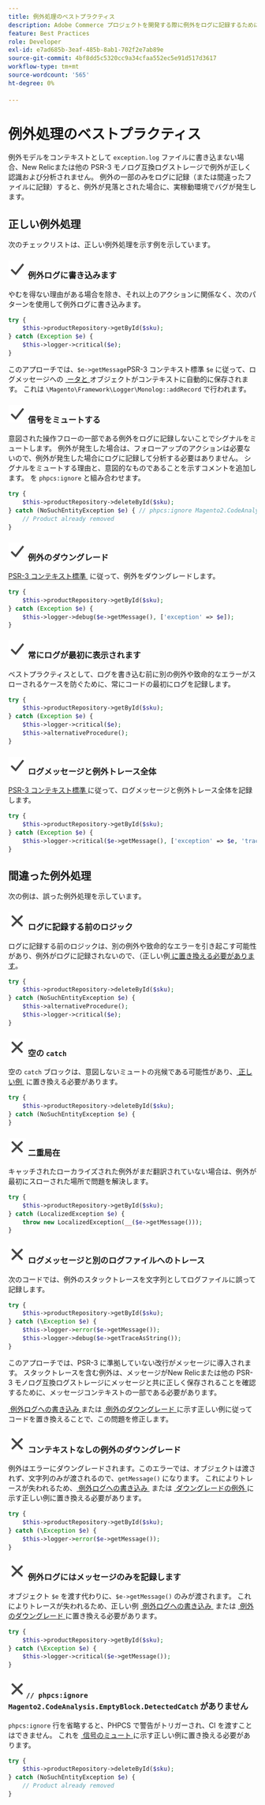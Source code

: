 ```yaml
---
title: 例外処理のベストプラクティス
description: Adobe Commerce プロジェクトを開発する際に例外をログに記録するために推奨される方法を説明します。
feature: Best Practices
role: Developer
exl-id: e7ad685b-3eaf-485b-8ab1-702f2e7ab89e
source-git-commit: 4bf8dd5c5320cc9a34cfaa552ec5e91d517d3617
workflow-type: tm+mt
source-wordcount: '565'
ht-degree: 0%

---
```


# 例外処理のベストプラクティス

例外モデルをコンテキストとして `exception.log` ファイルに書き込まない場合、New Relicまたは他の PSR-3 モノログ互換ログストレージで例外が正しく認識および分析されません。 例外の一部のみをログに記録（または間違ったファイルに記録）すると、例外が見落とされた場合に、実稼動環境でバグが発生します。

## 正しい例外処理

次のチェックリストは、正しい例外処理を示す例を示しています。

### ![&#x200B; 正しい &#x200B;](../../../assets/yes.svg) 例外ログに書き込みます

やむを得ない理由がある場合を除き、それ以上のアクションに関係なく、次のパターンを使用して例外ログに書き込みます。

```php
try {
    $this->productRepository->getById($sku);
} catch (Exception $e) {
    $this->logger->critical($e);
}
```

このアプローチでは、`$e->getMessage`PSR-3 コンテキスト標準 `$e` に従って、ログメッセージへの [&#x200B; ータと &#x200B;](https://www.php-fig.org/psr/psr-3/#13-context) オブジェクトがコンテキストに自動的に保存されます。 これは `\Magento\Framework\Logger\Monolog::addRecord` で行われます。

### ![correct](../../../assets/yes.svg) 信号をミュートする

意図された操作フローの一部である例外をログに記録しないことでシグナルをミュートします。 例外が発生した場合は、フォローアップのアクションは必要ないので、例外が発生した場合にログに記録して分析する必要はありません。 シグナルをミュートする理由と、意図的なものであることを示すコメントを追加します。 を `phpcs:ignore` と組み合わせます。

```php
try {
    $this->productRepository->deleteById($sku);
} catch (NoSuchEntityException $e) { // phpcs:ignore Magento2.CodeAnalysis.EmptyBlock.DetectedCatch
    // Product already removed
}
```

### ![correct](../../../assets/yes.svg) 例外のダウングレード

[PSR-3 コンテキスト標準 &#x200B;](https://www.php-fig.org/psr/psr-3/#13-context) に従って、例外をダウングレードします。

```php
try {
    $this->productRepository->getById($sku);
} catch (Exception $e) {
    $this->logger->debug($e->getMessage(), ['exception' => $e]);
}
```

### ![&#x200B; 正確 &#x200B;](../../../assets/yes.svg) 常にログが最初に表示されます

ベストプラクティスとして、ログを書き込む前に別の例外や致命的なエラーがスローされるケースを防ぐために、常にコードの最初にログを記録します。

```php
try {
    $this->productRepository->getById($sku);
} catch (Exception $e) {
    $this->logger->critical($e);
    $this->alternativeProcedure();
}
```

### ![correct](../../../assets/yes.svg) ログメッセージと例外トレース全体

[PSR-3 コンテキスト標準 &#x200B;](https://www.php-fig.org/psr/psr-3/#13-context) に従って、ログメッセージと例外トレース全体を記録します。

```php
try {
    $this->productRepository->getById($sku);
} catch (Exception $e) {
    $this->logger->critical($e->getMessage(), ['exception' => $e, 'trace' => $e->getTrace()]);
}
```

## 間違った例外処理

次の例は、誤った例外処理を示しています。

### ![&#x200B; 正しくありません &#x200B;](../../../assets/no.svg) ログに記録する前のロジック

ログに記録する前のロジックは、別の例外や致命的なエラーを引き起こす可能性があり、例外がログに記録されないので、（正しい例 [&#x200B; に置き換える必要があります &#x200B;](#logging-always-comes-first)。

```php
try {
    $this->productRepository->deleteById($sku);
} catch (NoSuchEntityException $e) {
    $this->alternativeProcedure();
    $this->logger->critical($e);
}
```

### ![&#x200B; 不正確 &#x200B;](../../../assets/no.svg) 空の `catch`

空の `catch` ブロックは、意図しないミュートの兆候である可能性があり、[&#x200B; 正しい例 &#x200B;](#mute-signals) に置き換える必要があります。

```php
try {
    $this->productRepository->deleteById($sku);
} catch (NoSuchEntityException $e) {
}
```

### ![&#x200B; 不正確 &#x200B;](../../../assets/no.svg) 二重局在

キャッチされたローカライズされた例外がまだ翻訳されていない場合は、例外が最初にスローされた場所で問題を解決します。

```php
try {
    $this->productRepository->getById($sku);
} catch (LocalizedException $e) {
    throw new LocalizedException(__($e->getMessage()));
}
```

### ![&#x200B; 不正確 &#x200B;](../../../assets/no.svg) ログメッセージと別のログファイルへのトレース

次のコードでは、例外のスタックトレースを文字列としてログファイルに誤って記録します。

```php
try {
    $this->productRepository->getById($sku);
} catch (\Exception $e) {
    $this->logger->error($e->getMessage());
    $this->logger->debug($e->getTraceAsString());
}
```

このアプローチでは、PSR-3 に準拠していない改行がメッセージに導入されます。 スタックトレースを含む例外は、メッセージがNew Relicまたは他の PSR-3 モノログ互換ログストレージにメッセージと共に正しく保存されることを確認するために、メッセージコンテキストの一部である必要があります。

[&#x200B; 例外ログへの書き込み &#x200B;](#write-to-the-exception-log) または [&#x200B; 例外のダウングレード &#x200B;](#downgrade-exceptions) に示す正しい例に従ってコードを置き換えることで、この問題を修正します。

### ![&#x200B; 不正確 &#x200B;](../../../assets/no.svg) コンテキストなしの例外のダウングレード

例外はエラーにダウングレードされます。このエラーでは、オブジェクトは渡されず、文字列のみが渡されるので、`getMessage()` になります。 これによりトレースが失われるため、[&#x200B; 例外ログへの書き込み &#x200B;](#write-to-the-exception-log) または [&#x200B; ダウングレードの例外 &#x200B;](#downgrade-exceptions) に示す正しい例に置き換える必要があります。

```php
try {
    $this->productRepository->getById($sku);
} catch (\Exception $e) {
    $this->logger->error($e->getMessage());
}
```

### ![&#x200B; 不正確 &#x200B;](../../../assets/no.svg) 例外ログにはメッセージのみを記録します

オブジェクト `$e` を渡す代わりに、`$e->getMessage()` のみが渡されます。 これによりトレースが失われるため、正しい例 [&#x200B; 例外ログへの書き込み &#x200B;](#write-to-the-exception-log) または [&#x200B; 例外のダウングレード &#x200B;](#downgrade-exceptions) に置き換える必要があります。

```php
try {
    $this->productRepository->getById($sku);
} catch (\Exception $e) {
    $this->logger->critical($e->getMessage());
}
```

### ![&#x200B; 正しくありません &#x200B;](../../../assets/no.svg)`// phpcs:ignore Magento2.CodeAnalysis.EmptyBlock.DetectedCatch` がありません

`phpcs:ignore` 行を省略すると、PHPCS で警告がトリガーされ、CI を渡すことはできません。 これを [&#x200B; 信号のミュート &#x200B;](#mute-signals) に示す正しい例に置き換える必要があります。

```php
try {
    $this->productRepository->deleteById($sku);
} catch (NoSuchEntityException $e) {
    // Product already removed
}
```
